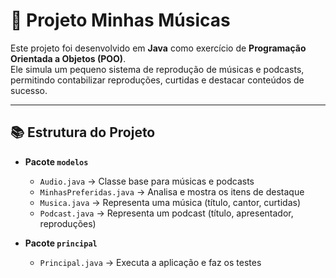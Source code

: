 # 🎵 Projeto Minhas Músicas

Este projeto foi desenvolvido em **Java** como exercício de **Programação Orientada a Objetos (POO)**.  
Ele simula um pequeno sistema de reprodução de músicas e podcasts, permitindo contabilizar reproduções, curtidas e destacar conteúdos de sucesso.

---

## 📚 Estrutura do Projeto

- **Pacote `modelos`**
  - `Audio.java` → Classe base para músicas e podcasts  
  - `MinhasPreferidas.java` → Analisa e mostra os itens de destaque 
  - `Musica.java` → Representa uma música (título, cantor, curtidas) 
  - `Podcast.java` → Representa um podcast (título, apresentador, reproduções)  
  
- **Pacote `principal`**
  - `Principal.java` → Executa a aplicação e faz os testes
